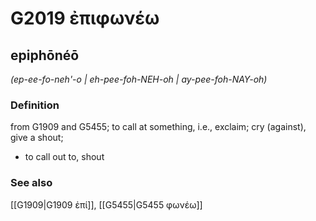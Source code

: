 # G2019 ἐπιφωνέω

## epiphōnéō

_(ep-ee-fo-neh'-o | eh-pee-foh-NEH-oh | ay-pee-foh-NAY-oh)_

### Definition

from G1909 and G5455; to call at something, i.e., exclaim; cry (against), give a shout; 

- to call out to, shout

### See also

[[G1909|G1909 ἐπί]], [[G5455|G5455 φωνέω]]
